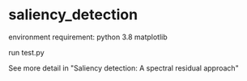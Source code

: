 # saliency_detection

environment requirement:
python 3.8
matplotlib

run test.py  

See more detail in "Saliency detection: A spectral residual approach"
